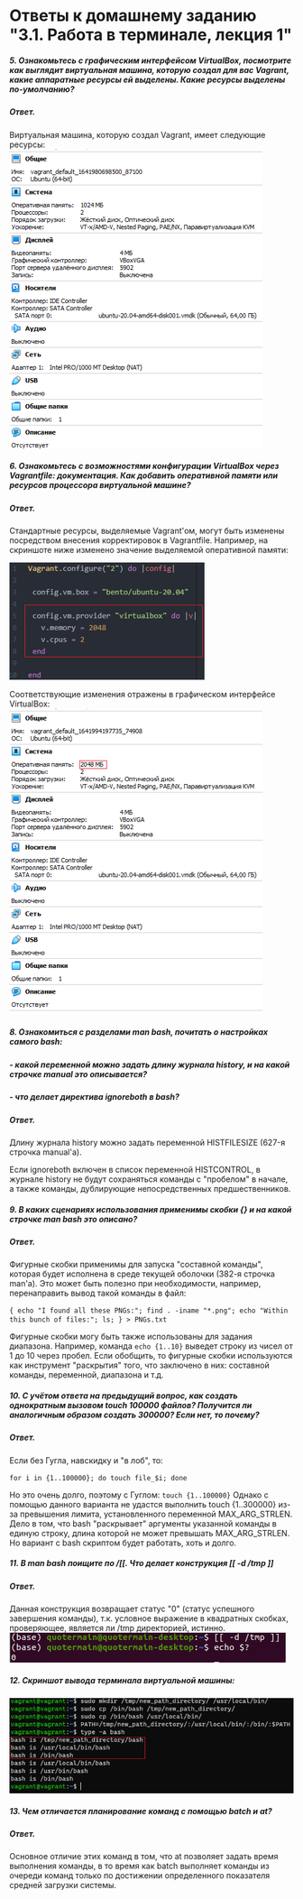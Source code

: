 # Ответы к домашнему заданию "3.1. Работа в терминале, лекция 1"


##### 5. Ознакомьтесь с графическим интерфейсом VirtualBox, посмотрите как выглядит виртуальная машина, которую создал для вас Vagrant, какие аппаратные ресурсы ей выделены. Какие ресурсы выделены по-умолчанию?
##### Ответ.
Виртуальная машина, которую создал Vagrant, имеет следующие ресурсы:
![](screenshots/vagrant_VM_resources.png)


##### 6. Ознакомьтесь с возможностями конфигурации VirtualBox через Vagrantfile: документация. Как добавить оперативной памяти или ресурсов процессора виртуальной машине?
##### Ответ.
Стандартные ресурсы, выделяемые Vagrant'ом, могут быть изменены посредством внесения корректировок в Vagrantfile. Например, на скриншоте ниже изменено значение выделяемой оперативной памяти:

![](screenshots/vagrant_VM_resources_changed.png)

Соответствующие изменения отражены в графическом интерфейсе VirtualBox:
![](screenshots/VirtualBox_resources_changed.png)

##### 8. Ознакомиться с разделами man bash, почитать о настройках самого bash:
##### - какой переменной можно задать длину журнала history, и на какой строчке manual это описывается?
##### - что делает директива ignoreboth в bash?
##### Ответ.
Длину журнала history можно задать переменной HISTFILESIZE (627-я строчка manual'а).

Если ignoreboth включен в список переменной HISTCONTROL, в журнале history не будут сохраняться команды с "пробелом" в начале, а также команды, дублирующие непосредственных предшественников.

##### 9. В каких сценариях использования применимы скобки {} и на какой строчке man bash это описано?
##### Ответ.
Фигурные скобки применимы для запуска "составной команды", которая будет исполнена в среде текущей оболочки (382-я строчка man'а). Это может быть полезно при необходимости, например, перенаправить вывод такой команды в файл:
```
{ echo "I found all these PNGs:"; find . -iname "*.png"; echo "Within this bunch of files:"; ls; } > PNGs.txt
```
Фигурные скобки могу быть также использованы для задания диапазона. Например, команда ```echo {1..10}``` выведет строку из чисел от 1 до 10 через пробел.
Если обобщить, то фигурные скобки используются как инструмент "раскрытия" того, что заключено в них: составной команды, переменной, диапазона и т.д.

##### 10. С учётом ответа на предыдущий вопрос, как создать однократным вызовом touch 100000 файлов? Получится ли аналогичным образом создать 300000? Если нет, то почему?
##### Ответ.
Если без Гугла, навскидку и "в лоб", то:
```
for i in {1..100000}; do touch file_$i; done
```
Но это очень долго, поэтому с Гуглом: ```touch {1..100000}```
Однако с помощью данного варианта не удастся выполнить touch {1..300000} из-за превышения лимита, установленного переменной MAX_ARG_STRLEN. Дело в том, что bash "раскрывает" аргументы указанной команды в единую строку, длина которой не может превышать MAX_ARG_STRLEN. Но вариант с bash скриптом будет работать, хоть и долго.

##### 11. В man bash поищите по /\[\[. Что делает конструкция [[ -d /tmp ]]
##### Ответ.
Данная конструкция возвращает статус "0" (статус успешного завершения команды), т.к. условное выражение в квадратных скобках, проверяющее, является ли /tmp директорией, истинно.
![](screenshots/exit_code.png)

##### 12. Скриншот вывода терминала виртуальной машины:
![](screenshots/question_12.png)

##### 13. Чем отличается планирование команд с помощью batch и at?
##### Ответ.
Основное отличие этих команд в том, что at позволяет задать время выполнения команды, в то время как batch выполняет команды из очереди команд только по достижении определенного показателя средней загрузки системы.
